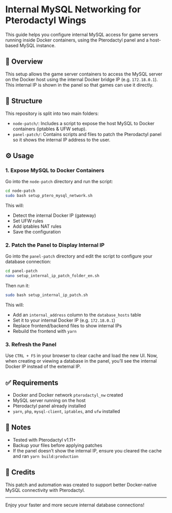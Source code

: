 # Internal MySQL Networking for Pterodactyl Wings

This guide helps you configure internal MySQL access for game servers running inside Docker containers, using the Pterodactyl panel and a host-based MySQL instance.

## 🧠 Overview

This setup allows the game server containers to access the MySQL server on the Docker host using the internal Docker bridge IP (e.g. `172.18.0.1`). This internal IP is shown in the panel so that games can use it directly.

## 📁 Structure

This repository is split into two main folders:

- `node-patch/`: Includes a script to expose the host MySQL to Docker containers (iptables & UFW setup).
- `panel-patch/`: Contains scripts and files to patch the Pterodactyl panel so it shows the internal IP address to the user.

## ⚙️ Usage

### 1. Expose MySQL to Docker Containers

Go into the `node-patch` directory and run the script:

```bash
cd node-patch
sudo bash setup_ptero_mysql_network.sh
```

This will:
- Detect the internal Docker IP (gateway)
- Set UFW rules
- Add iptables NAT rules
- Save the configuration

### 2. Patch the Panel to Display Internal IP

Go into the `panel-patch` directory and edit the script to configure your database connection:

```bash
cd panel-patch
nano setup_internal_ip_patch_folder_en.sh
```

Then run it:

```bash
sudo bash setup_internal_ip_patch.sh
```

This will:
- Add an `internal_address` column to the `database_hosts` table
- Set it to your internal Docker IP (e.g. `172.18.0.1`)
- Replace frontend/backend files to show internal IPs
- Rebuild the frontend with `yarn`

### 3. Refresh the Panel

Use `CTRL + F5` in your browser to clear cache and load the new UI. Now, when creating or viewing a database in the panel, you’ll see the internal Docker IP instead of the external IP.

## ✅ Requirements

- Docker and Docker network `pterodactyl_nw` created
- MySQL server running on the host
- Pterodactyl panel already installed
- `yarn`, `php`, `mysql-client`, `iptables`, and `ufw` installed

## 💬 Notes

- Tested with Pterodactyl v1.11+
- Backup your files before applying patches
- If the panel doesn’t show the internal IP, ensure you cleared the cache and ran `yarn build:production`

## 📎 Credits

This patch and automation was created to support better Docker-native MySQL connectivity with Pterodactyl.

---

Enjoy your faster and more secure internal database connections!